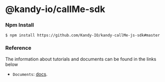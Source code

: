 @kandy-io/callMe-sdk
========

### Npm Install

`$ npm install https://github.com/Kandy-IO/kandy-callMe-js-sdk#master`

### Reference

The information about tutorials and documents can be found in the links below

* `Documents`: [docs](https://kandy-io.github.io/kandy-callMe-js-sdk/docs).







